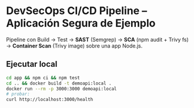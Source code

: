 # DevSecOps CI/CD Pipeline – Aplicación Segura de Ejemplo

Pipeline con Build → Test → **SAST** (Semgrep) → **SCA** (npm audit + Trivy fs) → **Container Scan** (Trivy image) sobre una app Node.js.

## Ejecutar local
```bash
cd app && npm ci && npm test
cd .. && docker build -t demoapi:local .
docker run --rm -p 3000:3000 demoapi:local
# probar:
curl http://localhost:3000/health
